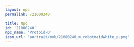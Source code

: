 ```yaml
---
layout: npc
permalink: /21000240

title: Npc
id: '21000240'
npc_name: 'Protoid-D'
icon_url: 'portrait/mob/21000240_m_robotmaidwhite_p.png'
---
```

